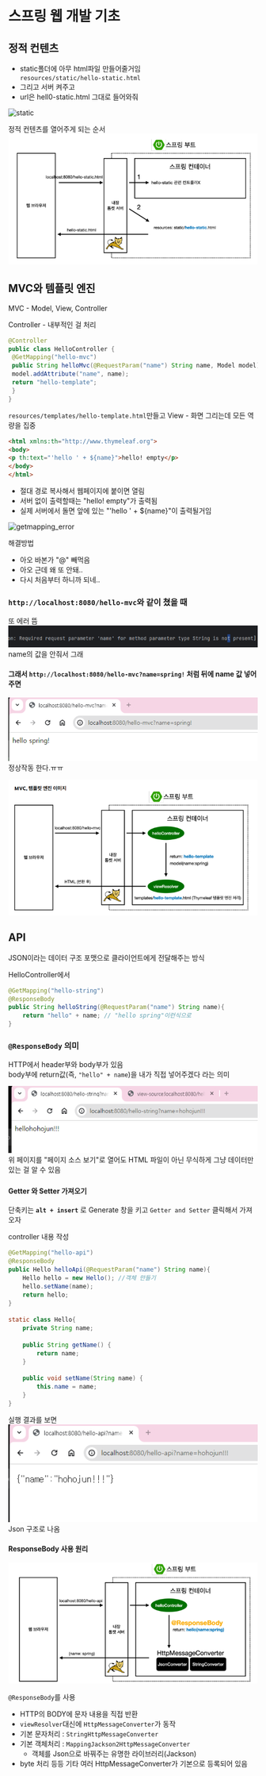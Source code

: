 # 스프링 웹 개발 기초

## 정적 컨텐츠

- static폴더에 아무 html파일 만들어줄거임<br>
`resources/static/hello-static.html`
- 그리고 서버 켜주고
- url은 hell0-static.html 그대로 들어와줘

![static](/imgs/static.png)

정적 컨텐츠를 열어주게 되는 순서
![static_contents](../imgs/static_contents.png)

## MVC와 템플릿 엔진
MVC - Model, View, Controller

Controller - 내부적인 걸 처리
```java
@Controller
public class HelloController {
 @GetMapping("hello-mvc")
 public String helloMvc(@RequestParam("name") String name, Model model) {
 model.addAttribute("name", name);
 return "hello-template";
 }
}
```

`resources/templates/hello-template.html`만들고
View - 화면 그리는데 모든 역량을 집중
```html
<html xmlns:th="http://www.thymeleaf.org">
<body>
<p th:text="'hello ' + ${name}">hello! empty</p>
</body>
</html>
```
- 절대 경로 복사해서 웹페이지에 붙이면 열림
- 서버 없이 출력할때는 "hello! empty"가 출력됨
- 실제 서버에서 돌면 앞에 있는 "'hello ' + ${name}"이 출력될거임

![getmapping_error](/imgs/getmapping_error.png)

해결방법
- 아오 바본가 "@" 빼먹음
- 아오 근데 왜 또 안돼..
- 다시 처음부터 하니까 되네..

### `http://localhost:8080/hello-mvc`와 같이 쳤을 때
또 에러 뜸
![name_is_not_present](../imgs/name_is_not_present.png)
name의 값을 안줘서 그래

#### 그래서 `http://localhost:8080/hello-mvc?name=spring!` 처럼 뒤에 name 값 넣어주면

![hello_spring!!!!](../imgs/hello_spring.png)
정상작동 한다.ㅠㅠ

![mvc_template_engine](../imgs/mvc_template_engine.png)


## API
JSON이라는 데이터 구조 포맷으로 클라이언트에게 전달해주는 방식


HelloController에서
```java
@GetMapping("hello-string")
@ResponseBody
public String helloString(@RequestParam("name") String name){
    return "hello" + name; // "hello spring"이런식으로
}
```

### `@ResponseBody` 의미
HTTP에서 header부와 body부가 있음<br>
body부에 return값(즉, `"hello" + name`)을 내가 직접 넣어주겠다 라는 의미

![hellohojun](../imgs/hellohojun.png)
위 페이지를 "페이지 소스 보기"로 열어도 HTML 파일이 아닌 무식하게 그냥 데이터만 있는 걸 알 수 있음


### 

#### Getter 와 Setter 가져오기
단축키는 **`alt + insert`** 로 Generate 창을 키고 `Getter and Setter` 클릭해서 가져오자

controller 내용 작성
```java
@GetMapping("hello-api")
@ResponseBody
public Hello helloApi(@RequestParam("name") String name){
    Hello hello = new Hello(); //객체 만들기
    hello.setName(name);
    return hello;
}

static class Hello{
    private String name;

    public String getName() {
        return name;
    }

    public void setName(String name) {
        this.name = name;
    }
}
```

실행 결과를 보면
![hello_api](../imgs/hello_api.png)
Json 구조로 나옴

#### ResponseBody 사용 원리
![responsebody사용원리](../imgs/response_body.png)

`@ResponseBody`를 사용
- HTTP의 BODY에 문자 내용을 직접 반환
- `viewResolver`대신에 `HttpMessageConverter`가 동작
- 기본 문자처리 : `StringHttpMessageConverter`
- 기본 객체처리 : `MappingJackson2HttpMessageConverter`
    - 객체를 Json으로 바꿔주는 유명한 라이브러리(Jackson)
- byte 처리 등등 기타 여러 HttpMessageConverter가 기본으로 등록되어 있음